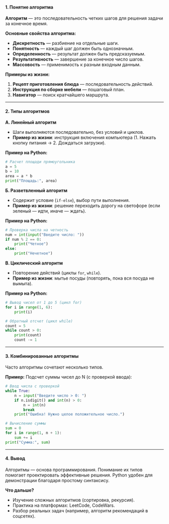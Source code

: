 #### **1. Понятие алгоритма**  
**Алгоритм** — это последовательность четких шагов для решения задачи за конечное время.  

**Основные свойства алгоритма:**  
- **Дискретность** — разбиение на отдельные шаги.  
- **Понятность** — каждый шаг должен быть однозначным.  
- **Определенность** — результат должен быть предсказуемым.  
- **Результативность** — завершение за конечное число шагов.  
- **Массовость** — применимость к разным входным данным.  

**Примеры из жизни:**  
1. **Рецепт приготовления блюда** — последовательность действий.  
2. **Инструкция по сборке мебели** — пошаговый план.  
3. **Навигатор** — поиск кратчайшего маршрута.  

---  

#### **2. Типы алгоритмов**  

**А. Линейный алгоритм**  
- Шаги выполняются последовательно, без условий и циклов.  
- **Пример из жизни**: инструкция включения компьютера (1. Нажать кнопку питания → 2. Дождаться загрузки).  

**Пример на Python:**  
```python
# Расчет площади прямоугольника
a = 5
b = 10
area = a * b
print("Площадь:", area)
```  

**Б. Разветвленный алгоритм**  
- Содержит условие (`if-else`), выбор пути выполнения.  
- **Пример из жизни**: решение переходить дорогу на светофоре (если зеленый — идти, иначе — ждать).  

**Пример на Python:**  
```python
# Проверка числа на четность
num = int(input("Введите число: "))
if num % 2 == 0:
    print("Четное")
else:
    print("Нечетное")
```  

**В. Циклический алгоритм**  
- Повторение действий (циклы `for`, `while`).  
- **Пример из жизни**: мытье посуды (повторять, пока вся посуда не вымыта).  

**Пример на Python:**  
```python
# Вывод чисел от 1 до 5 (цикл for)
for i in range(1, 6):
    print(i)

# Обратный отсчет (цикл while)
count = 5
while count > 0:
    print(count)
    count -= 1
```  

---  

#### **3. Комбинированные алгоритмы**  
Часто алгоритмы сочетают несколько типов.  

**Пример:** Подсчет суммы чисел до N (с проверкой ввода):  
```python
# Ввод числа с проверкой
while True:
    n = input("Введите число > 0: ")
    if n.isdigit() and int(n) > 0:
        n = int(n)
        break
    print("Ошибка! Нужно целое положительное число.")

# Вычисление суммы
sum = 0
for i in range(1, n + 1):
    sum += i
print("Сумма:", sum)
```  

---  

#### **4. Вывод**  
Алгоритмы — основа программирования. Понимание их типов помогает проектировать эффективные решения. Python удобен для демонстрации благодаря простому синтаксису.  

**Что дальше?**  
- Изучение сложных алгоритмов (сортировка, рекурсия).  
- Практика на платформах: LeetCode, CodeWars.  
- Разбор реальных задач (например, алгоритм рекомендаций в соцсетях).